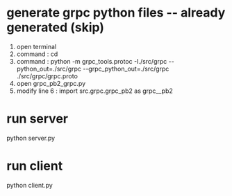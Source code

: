 # generate grpc python files -- already generated (skip)
1. open terminal
2. command : cd <working-directory>
3. command : python -m grpc_tools.protoc -I./src/grpc  --python_out=./src/grpc --grpc_python_out=./src/grpc ./src/grpc/grpc.proto
4. open grpc_pb2_grpc.py
5. modify line 6 : import src.grpc.grpc_pb2 as grpc__pb2

# run server
python server.py

# run client
python client.py
